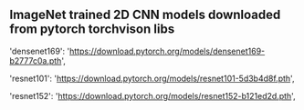 ## ImageNet trained 2D CNN models downloaded from pytorch torchvison libs 
'densenet169': 'https://download.pytorch.org/models/densenet169-b2777c0a.pth',

'resnet101': 'https://download.pytorch.org/models/resnet101-5d3b4d8f.pth',

'resnet152': 'https://download.pytorch.org/models/resnet152-b121ed2d.pth',
